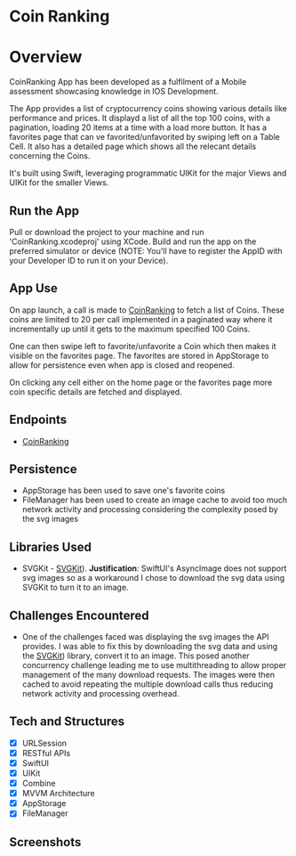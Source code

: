 # Coin Ranking

# Overview

CoinRanking App has been developed as a fulfilment of a Mobile assessment showcasing knowledge in IOS Development.

The App provides a list of cryptocurrency coins showing various details like performance and prices. It displayd a list of all the top 100 coins, with a pagination, loading 20 items at a time with a load more button. It has a favorites page that can ve favorited/unfavorited by swiping left on a Table Cell. It also has a detailed page which shows all the relecant details concerning the Coins.

It's built using Swift, leveraging programmatic UIKit for the major Views and UIKit for the smaller Views.

## Run the App

Pull or download the project to your machine and run 'CoinRanking.xcodeproj' using XCode. Build and run the app on the preferred simulator or device (NOTE: You'll have to register the AppID with your Developer ID to run it on your Device).

## App Use

On app launch, a call is made to [CoinRanking](https://coinranking.com) to fetch a list of Coins. These coins are limited to 20 per call implemented in a paginated way where it incrementally up until it gets to the maximum specified 100 Coins. 

One can then swipe left to favorite/unfavorite a Coin which then makes it visible on the favorites page. The favorites are stored in AppStorage to allow for persistence even when app is closed and reopened.

On clicking any cell either on the home page or the favorites page more coin specific details are fetched and displayed.

## Endpoints

- [CoinRanking](https://coinranking.com)

## Persistence

- AppStorage has been used to save one's favorite coins
- FileManager has been used to create an image cache to avoid too much network activity and processing considering the complexity posed by the svg images

## Libraries Used

- SVGKit - [SVGKit](https://github.com/SVGKit/SVGKit.git)). **Justification**: SwiftUI's AsyncImage does not support svg images so as a workaround I chose to download the svg data using SVGKit to turn it to an image.

## Challenges Encountered

- One of the challenges faced was displaying the svg images the API provides. I was able to fix this by downloading the svg data and using the [SVGKit](https://github.com/SVGKit/SVGKit.git)) library, convert it to an image. This posed another concurrency challenge leading me to use multithreading to allow proper management of the many download requests. The images were then cached to avoid repeating the multiple download calls thus reducing network activity and processing overhead.

## Tech and Structures
- [x] URLSession
- [X] RESTful APIs
- [x] SwiftUI
- [x] UIKit
- [x] Combine
- [x] MVVM Architecture
- [x] AppStorage
- [x] FileManager

## Screenshots
